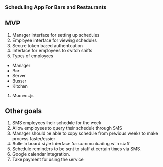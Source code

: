 ### Scheduling App For Bars and Restaurants

## MVP

1. Manager interface for setting up schedules
1. Employee interface for viewing schedules
1. Secure token based authentication
1. Interface for employees to switch shifts
1. Types of employees
  - Manager
  - Bar
  - Server
  - Busser
  - Kitchen
1. Moment.js

## Other goals

1. SMS employees their schedule for the week
1. Allow employees to query their schedule through SMS
1. Manager should be able to copy schedule from previous weeks to make process faster/easier
1. Bulletin board style interface for communicating with staff
1. Schedule reminders to be sent to staff at certain times via SMS.
1. Google calendar integration.
1. Take payment for using the service
